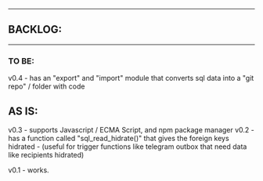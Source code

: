 -----------------
## BACKLOG:
-----------------

### TO BE:

v0.4 - has an "export" and "import" module that converts sql data into a "git repo" / folder with code


## AS IS:

v0.3 - supports Javascript / ECMA Script, and npm package manager
v0.2 - has a function called "sql_read_hidrate()" that gives the foreign keys hidrated
        - (useful for trigger functions like telegram outbox that need data like recipients hidrated)

v0.1 - works.

